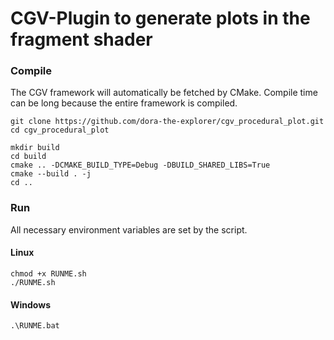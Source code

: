 # CGV-Plugin to generate plots in the fragment shader

### Compile
The CGV framework will automatically be fetched by CMake.
Compile time can be long because the entire framework is compiled. 
```commandline
git clone https://github.com/dora-the-explorer/cgv_procedural_plot.git
cd cgv_procedural_plot

mkdir build
cd build
cmake .. -DCMAKE_BUILD_TYPE=Debug -DBUILD_SHARED_LIBS=True
cmake --build . -j
cd ..
```
### Run
All necessary environment variables are set by the script.
#### Linux
```commandline
chmod +x RUNME.sh
./RUNME.sh
```
#### Windows
```commandline
.\RUNME.bat
```
